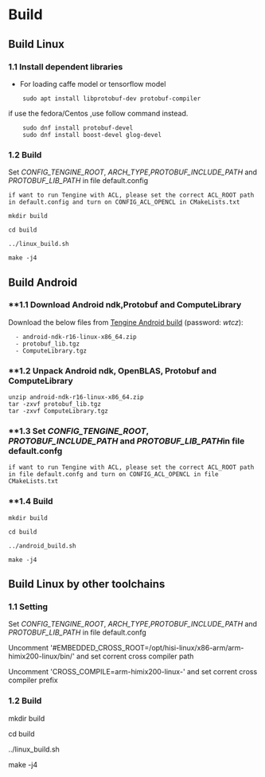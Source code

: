 # Build 

## Build Linux

### **1.1 Install dependent libraries**

* For loading caffe model or tensorflow model
``` 
    sudo apt install libprotobuf-dev protobuf-compiler
```

if use the fedora/Centos ,use follow command instead.
```
    sudo dnf install protobuf-devel
    sudo dnf install boost-devel glog-devel
```

### **1.2 Build**

Set *CONFIG_TENGINE_ROOT*, *ARCH_TYPE*,*PROTOBUF_INCLUDE_PATH* and *PROTOBUF_LIB_PATH*  in file default.config

```
if want to run Tengine with ACL, please set the correct ACL_ROOT path in default.config and turn on CONFIG_ACL_OPENCL in CMakeLists.txt

mkdir build

cd build

../linux_build.sh

make -j4
```

## Build Android

### **1.1 Download Android ndk,Protobuf and ComputeLibrary

Download the below files from [Tengine Android build](https://pan.baidu.com/s/1-zsqxXXcZEXmCip-nQzcIw) (password: *wtcz*):
```
  - android-ndk-r16-linux-x86_64.zip
  - protobuf_lib.tgz
  - ComputeLibrary.tgz
```

### **1.2 Unpack Android ndk, OpenBLAS, Protobuf and ComputeLibrary
```
unzip android-ndk-r16-linux-x86_64.zip
tar -zxvf protobuf_lib.tgz
tar -zxvf ComputeLibrary.tgz
```

### **1.3 Set *CONFIG_TENGINE_ROOT*, *PROTOBUF_INCLUDE_PATH* and *PROTOBUF_LIB_PATH*in file default.confg

```
if want to run Tengine with ACL, please set the correct ACL_ROOT path in file default.confg and turn on CONFIG_ACL_OPENCL in file CMakeLists.txt

```

### **1.4 Build

```
mkdir build

cd build

../android_build.sh

make -j4
```

## Build Linux by other toolchains

### **1.1 Setting**

Set *CONFIG_TENGINE_ROOT*, *ARCH_TYPE*,*PROTOBUF_INCLUDE_PATH* and *PROTOBUF_LIB_PATH*  in file default.confg

Uncomment '#EMBEDDED_CROSS_ROOT=/opt/hisi-linux/x86-arm/arm-himix200-linux/bin/' and set corrent cross compiler path

Uncomment 'CROSS_COMPILE=arm-himix200-linux-' and set corrent cross compiler prefix

### **1.2 Build**

mkdir build

cd build

../linux_build.sh

make -j4

